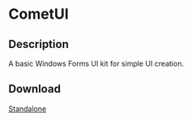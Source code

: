 # CometUI
## Description
A basic Windows Forms UI kit for simple UI creation.

## Download
[Standalone](https://github.com/Lexz-08/CometUI/releases/latest/download/CometUI.dll)
